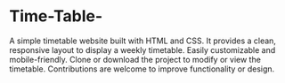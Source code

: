 # Time-Table-
A simple timetable website built with HTML and CSS. It provides a clean, responsive layout to display a weekly timetable. Easily customizable and mobile-friendly. Clone or download the project to modify or view the timetable. Contributions are welcome to improve functionality or design.
